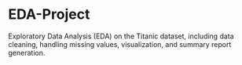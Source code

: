 # EDA-Project
Exploratory Data Analysis (EDA) on the Titanic dataset, including data cleaning, handling missing values, visualization, and summary report generation.
